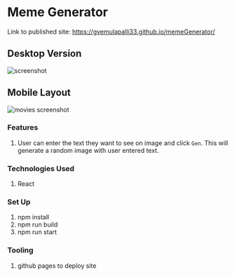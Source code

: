 # Meme Generator

Link to published site: https://gvemulapalli33.github.io/memeGenerator/

## Desktop Version
![screenshot](https://raw.github.com/gvemulapalli33/memeGenerator/master/desktop.png)
## Mobile Layout
![movies screenshot](https://raw.github.com/gvemulapalli33/memeGenerator/master/mobile.png)


### Features

1. User can enter the text they want to see on image and click `Gen`. This will generate a random image with user entered text.

### Technologies Used
1. React


 ### Set Up
  1. npm install
  2. npm run build
  3. npm run start

### Tooling
1. github pages to deploy site

